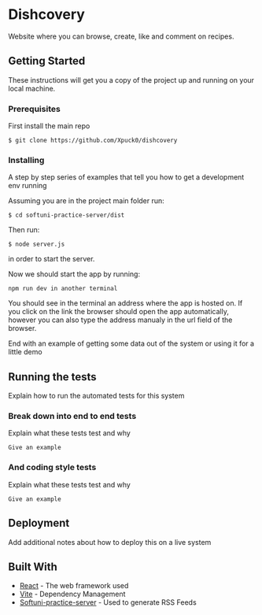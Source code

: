 
# Dishcovery

Website where you can browse, create, like and comment on recipes.

## Getting Started

These instructions will get you a copy of the project up and running on your local machine.

### Prerequisites

First install the main repo

```
$ git clone https://github.com/Xpuck0/dishcovery
```

### Installing

A step by step series of examples that tell you how to get a development env running

Assuming you are in the project main folder run:
```
$ cd softuni-practice-server/dist
```

Then run:

```
$ node server.js
```

in order to start the server.

Now we should start the app by running:

```
npm run dev in another terminal
```

You should see in the terminal an address where the app is hosted on.
If you click on the link the browser should open the app automatically, however you can also type the address manualy in the url field of the browser.

End with an example of getting some data out of the system or using it for a little demo

## Running the tests

Explain how to run the automated tests for this system

### Break down into end to end tests

Explain what these tests test and why

```
Give an example
```

### And coding style tests

Explain what these tests test and why

```
Give an example
```

## Deployment

Add additional notes about how to deploy this on a live system

## Built With

* [React](http://www.dropwizard.io/1.0.2/docs/) - The web framework used
* [Vite](https://maven.apache.org/) - Dependency Management
* [Softuni-practice-server](https://rometools.github.io/rome/) - Used to generate RSS Feeds

